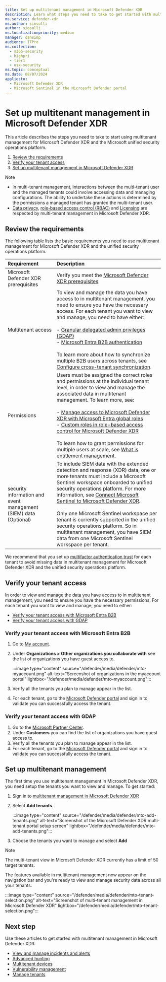 ```yaml
---
title: Set up multitenant management in Microsoft Defender XDR
description: Learn what steps you need to take to get started with multitenant management for Microsoft Defender XDR and the Microsoft unified security operations platform.
ms.service: defender-xdr
ms.author: siosulli
author: siosulli
ms.localizationpriority: medium
manager: dansimp
audience: ITPro
ms.collection: 
  - m365-security
  - highpri
  - tier1
  - usx-security
ms.topic: conceptual
ms.date: 08/07/2024
appliesto:
  - Microsoft Defender XDR
  - Microsoft Sentinel in the Microsoft Defender portal
---
```


# Set up multitenant management in Microsoft Defender XDR

This article describes the steps you need to take to start using multitenant management for Microsoft Defender XDR and the Microsoft unified security operations platform.

1. [Review the requirements](#review-the-requirements)
2. [Verify your tenant access](#verify-your-tenant-access)
3. [Set up multitenant management in Microsoft Defender XDR](#set-up-multitenant-management)

>[!Note]
>- In multi-tenant management, interactions between the multi-tenant user and the managed tenants could involve accessing data and managing configurations. The ability to undertake these actions is determined by the permissions a managed tenant has granted the multi-tenant user.
>- [Data privacy](data-privacy.md), [role-based access control (RBAC)](m365d-permissions.md) and [Licensing](prerequisites.md#licensing-requirements) are respected by multi-tenant management in Microsoft Defender XDR.

## Review the requirements

The following table lists the basic requirements you need to use multitenant management for Microsoft Defender XDR and the unified security operations platform.

| Requirement | Description |
|:---|:---|
| Microsoft Defender XDR prerequisites | Verify you meet the [Microsoft Defender XDR prerequisites](prerequisites.md)|
| Multitenant access | To view and manage the data you have access to in multitenant management, you need to ensure you have the necessary access. For each tenant you want to view and manage, you need to have either: <br/> <br/> - [Granular delegated admin privileges (GDAP)](/partner-center/gdap-introduction) <br/> - [Microsoft Entra B2B authentication](/azure/active-directory/external-identities/what-is-b2b) <br/> <br/> To learn more about how to synchronize multiple B2B users across tenants, see [Configure cross-tenant synchronization](/azure/active-directory/multi-tenant-organizations/cross-tenant-synchronization-configure).|
| Permissions | Users must be assigned the correct roles and permissions at the individual tenant level, in order to view and manage the associated data in multitenant management. To learn more, see: <br/><br/> - [Manage access to Microsoft Defender XDR with Microsoft Entra global roles](./m365d-permissions.md) <br/> - [Custom roles in role-based access control for Microsoft Defender XDR](./custom-roles.md)<br/><br/> To learn how to grant permissions for multiple users at scale, see [What is entitlement management](/azure/active-directory/governance/entitlement-management-overview).|
| security information and event management (SIEM) data (Optional) |To include SIEM data with the extended detection and response (XDR) data, one or more tenants must include a Microsoft Sentinel workspace onboarded to unified security operations platform. For more information, see [Connect Microsoft Sentinel to Microsoft Defender XDR](microsoft-sentinel-onboard.md).<br/><br/>Only one Microsoft Sentinel workspace per tenant is currently supported in the unified security operations platform. So in multitenant management, you have SIEM data from one Microsoft Sentinel workspace per tenant.|

We recommend that you set up [multifactor authentication trust](/azure/active-directory/external-identities/authentication-conditional-access) for each tenant to avoid missing data in multitenant management for Microsoft Defender XDR and the unified security operations platform.


## Verify your tenant access

In order to view and manage the data you have access to in multitenant management, you need to ensure you have the necessary permissions. For each tenant you want to view and manage, you need to either:

- [Verify your tenant access with Microsoft Entra B2B](#verify-your-tenant-access-with-microsoft-entra-b2b)
- [Verify your tenant access with GDAP](#verify-your-tenant-access-with-gdap)

### Verify your tenant access with Microsoft Entra B2B

1. Go to [My account](https://myaccount.microsoft.com/organizations).
2. Under **Organizations > Other organizations you collaborate with** see the list of organizations you have guest access to.

   :::image type="content" source="/defender/media/defender/mto-myaccount.png" alt-text="Screenshot of organizations in the myaccount portal" lightbox="/defender/media/defender/mto-myaccount.png":::

3. Verify all the tenants you plan to manage appear in the list.
4. For each tenant, go to the [Microsoft Defender portal](https://security.microsoft.com/?tid=tenant_id) and sign in to validate you can successfully access the tenant.

### Verify your tenant access with GDAP

1. Go to the [Microsoft Partner Center](https://partner.microsoft.com/commerce/granularadminaccess/list).
2. Under **Customers** you can find the list of organizations you have guest access to.
3. Verify all the tenants you plan to manage appear in the list.
4. For each tenant, go to the [Microsoft Defender portal](https://security.microsoft.com/?tid=tenant_id) and sign in to validate you can successfully access the tenant.

## Set up multitenant management

The first time you use multitenant management in Microsoft Defender XDR, you need setup the tenants you want to view and manage. To get started:

1. Sign in to [multitenant management in Microsoft Defender XDR](https://mto.security.microsoft.com/)
2. Select **Add tenants**.

   :::image type="content" source="/defender/media/defender/mto-add-tenants.png" alt-text="Screenshot of the Microsoft Defender XDR multi-tenant portal setup screen" lightbox="/defender/media/defender/mto-add-tenants.png":::

3. Choose the tenants you want to manage and select **Add**

>[!Note]
> The multi-tenant view in Microsoft Defender XDR currently has a limit of 50 target tenants.

The features available in multitenant management now appear on the navigation bar and you're ready to view and manage security data across all your tenants.

   :::image type="content" source="/defender/media/defender/mto-tenant-selection.png" alt-text="Screenshot of multi-tenant management in Microsoft Defender XDR" lightbox="/defender/media/defender/mto-tenant-selection.png":::

## Next step

Use these articles to get started with multitenant management in Microsoft Defender XDR:

- [View and manage incidents and alerts](./mto-incidents-alerts.md)
- [Advanced hunting](./mto-advanced-hunting.md)
- [Multitenant devices](./mto-tenant-devices.md)
- [Vulnerability management](./mto-dashboard.md)
- [Manage tenants](./mto-tenants.md)
